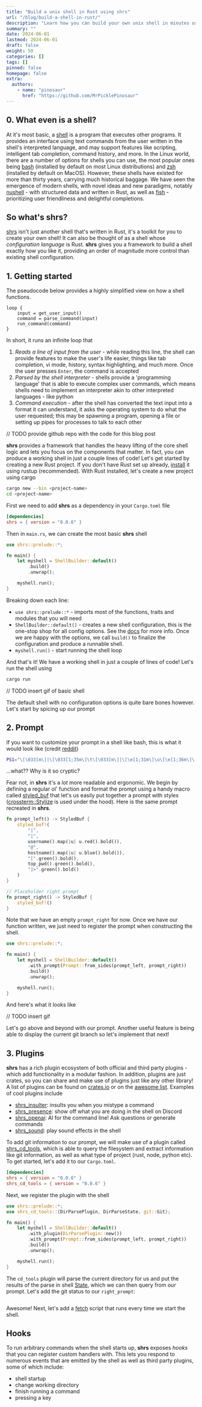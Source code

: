```yaml
---
title: "Build a unix shell in Rust using shrs"
url: "/blog/build-a-shell-in-rust/"
description: "Learn how you can build your own unix shell in minutes using shrs - the rusty shell toolkit"
summary: ""
date: 2024-06-01
lastmod: 2024-06-01
draft: false
weight: 50
categories: []
tags: []
pinned: false
homepage: false
extra:
  authors:
    - name: "pinosaur"
      href: "https://github.com/MrPicklePinosaur"
---
```


## 0. What even is a shell?

At it's most basic, a [shell](https://en.wikipedia.org/wiki/Unix_shell) is a program that executes other programs. It provides an interface using text commands from the user written in the shell's interpreted language, and may support features like scripting, intelligent tab completion, command history, and more. In the Linux world, there are a number of options for shells you can use, the most popular ones being [bash](https://en.wikipedia.org/wiki/Bash_(Unix_shell)) (installed by default on most Linux distributions) and [zsh](https://en.wikipedia.org/wiki/Z_shell) (installed by default on MacOS). However, these shells have existed for more than thirty years, carrying much historical baggage. We have seen the emergence of modern shells, with novel ideas and new paradigms, notably [nushell](https://www.nushell.sh/) - with structured data and written in Rust, as well as [fish](https://fishshell.com/) - prioritizing user friendliness and delightful completions.

## So what's shrs?

[shrs](https://github.com/MrPicklePinosaur/shrs) isn't just another shell that's written in Rust, it's a toolkit for you to create your own shell! It can also be thought of as a shell whose _configuration language_ is Rust. **shrs** gives you a framework to build a shell exactly how you like it, providing an order of magnitude more control than existing shell configuration.

## 1. Getting started

The pseudocode below provides a highly simplified view on how a shell functions.
```
loop {
    input = get_user_input()
    command = parse_command(input)
    run_command(command)
}
```
In short, it runs an infinite loop that 
1) _Reads a line of input from the user_ - while reading this line, the shell can provide features to make the user's life easier, things like tab completion, vi mode, history, syntax highlighting, and much more. Once the user presses `Enter`, the command is accepted
2) _Parsed by the shell interpreter_ - shells provide a 'programming language' that is able to execute complex user commands, which means shells need to implement an interpreter akin to other interpreted languages - like python
3) _Command execution_ - after the shell has converted the text input into a format it can understand, it asks the operating system to do what the user requested; this may be spawning a program, opening a file or setting up pipes for processes to talk to each other

<!-- Traditionally, this job is done by the [GNU readline](https://en.wikipedia.org/wiki/GNU_Readline) program, but **shrs** provides it's own configurable version implemented in Rust. -->

// TODO provide github repo with the code for this blog post

**shrs** provides a framework that handles the heavy lifting of the core shell logic and lets you focus on the components that matter. In fact, you can produce a working shell in just a couple lines of code! Let's get started by creating a new Rust project. If you don't have Rust set up already, [install](https://www.rust-lang.org/tools/install) it using rustup (recommended). With Rust installed, let's create a new project using cargo
```sh
cargo new --bin <project-name>
cd <project-name>
```
First we need to add **shrs** as a dependency in your `Cargo.toml` file
```toml
[dependencies]
shrs = { version = "0.0.6" }
```
Then in `main.rs`, we can create the most basic **shrs** shell
```rust
use shrs::prelude::*;

fn main() {
    let myshell = ShellBuilder::default()
        .build()
        .unwrap();

    myshell.run();
}
```
Breaking down each line:
- `use shrs::prelude::*` - imports most of the functions, traits and modules that you will need
- `ShellBuilder::default()` - creates a new shell configuration, this is the one-stop shop for all config options. See the [docs](https://docs.rs/shrs/latest/shrs/prelude/struct.ShellBuilder.html) for more info. Once we are happy with the options, we call `build()` to finalize the configuration and produce a runnable shell.
- `myshell.run()` - start running the shell loop

And that's it! We have a working shell in just a couple of lines of code! Let's run the shell using
```sh
cargo run
```

// TODO insert gif of basic shell

The default shell with no configuration options is quite bare bones however. Let's start by spicing up our prompt

## 2. Prompt
If you want to customize your prompt in a shell like bash, this is what it would look like (credit [reddit](https://www.reddit.com/r/linux/comments/2uf5uu/this_is_my_bash_prompt_which_is_your_favorite/))
```sh
PS1="\[\033[m\]|\[\033[1;35m\]\t\[\033[m\]|\[\e[1;31m\]\u\[\e[1;36m\]\[\033[m\]@\[\e[1;36m\]\h\[\033[m\]:\[\e[0m\]\[\e[1;32m\][\W]> \[\e[0m\]"
```
...what?? Why is it so cryptic?

Fear not, in **shrs** it's a _lot_ more readable and ergonomic. We begin by defining a regular ol' function and format the prompt using a handy macro called [styled_buf](https://docs.rs/shrs/latest/shrs/prelude/macro.styled_buf.html) that let's us easily put together a prompt with styles ([crossterm::Stylize](https://docs.rs/crossterm/latest/crossterm/style/trait.Stylize.html) is used under the hood). Here is the same prompt recreated in **shrs**.
```rust
fn prompt_left() -> StyledBuf {
    styled_buf!(
        "|",
        "|",
        username().map(|u| u.red().bold()),
        "@",
        hostname().map(|u| u.blue().bold()),
        "[".green().bold(),
        top_pwd().green().bold(),
        "]>".green().bold()
    )
}

// Placeholder right prompt
fn prompt_right() -> StyledBuf {
    styled_buf!()
}
```
Note that we have an empty `prompt_right` for now. Once we have our function written, we just need to register the prompt when constructing the shell.
```rust
use shrs::prelude::*;

fn main() {
    let myshell = ShellBuilder::default()
        .with_prompt(Prompt::from_sides(prompt_left, prompt_right))
        .build()
        .unwrap();

    myshell.run();
}
```

And here's what it looks like

// TODO insert gif

Let's go above and beyond with our prompt. Another useful feature is being able to display the current git branch so let's implement that next!

## 3. Plugins

**shrs** has a rich plugin ecosystem of both official and third party plugins - which add functionality in a modular fashion. In addition, plugins are just crates, so you can share and make use of plugins just like any other library! A list of plugins can be found on [crates.io](https://crates.io/search?q=shrs) or on the [awesome list](https://github.com/MrPicklePinosaur/awesome_shrs). Examples of cool plugins include
- [shrs_insulter](https://github.com/nithinmuthukumar/shrs_insulter): insults you when you mistype a command
- [shrs_presence](https://github.com/nithinmuthukumar/shrs_presence): show off what you are doing in the shell on Discord 
- [shrs_openai](https://github.com/MrPicklePinosaur/shrs_openai): AI for the command line! Ask questions or generate commands
- [shrs_sound](https://github.com/nithinmuthukumar/shrs_sound): play sound effects in the shell

To add git information to our prompt, we will make use of a plugin called [shrs_cd_tools](https://github.com/MrPicklePinosaur/shrs/tree/master/plugins/shrs_cd_tools), which is able to query the filesystem and extract information like git information, as well as what type of project (rust, node, python etc). To get started, let's add it to our `Cargo.toml`.
```toml
[dependencies]
shrs = { version = "0.0.6" }
shrs_cd_tools = { version = "0.0.6" }
```
Next, we register the plugin with the shell
```rust
use shrs::prelude::*;
use shrs_cd_tools::{DirParsePlugin, DirParseState, git::Git};

fn main() {
    let myshell = ShellBuilder::default()
        .with_plugin(DirParsePlugin::new())
        .with_prompt(Prompt::from_sides(prompt_left, prompt_right))
        .build()
        .unwrap();

    myshell.run();
}
```
The `cd_tools` plugin will parse the current directory for us and put the results of the parse in shell [State](https://mrpicklepinosaur.github.io/shrs/docs/shell-config/states/), which we can then query from our prompt. Let's add the git status to our `right_prompt`:
```rust

```

Awesome! Next, let's add a [fetch](https://github.com/beucismis/awesome-fetch) script that runs every time we start the shell.

## Hooks

To run arbitrary commands when the shell starts up, **shrs** exposes _hooks_
that you can register custom handlers with. This lets you respond to numerous
events that are emitted by the shell as well as third party plugins, some of
which include:
- shell startup
- change working directory
- finish running a command
- pressing a key





